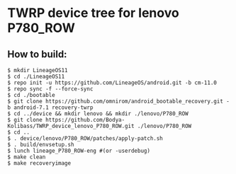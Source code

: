 # TWRP device tree for lenovo P780_ROW

How to build:
--------------------------------------------
    $ mkdir LineageOS11
    $ cd ./LineageOS11
    $ repo init -u https://github.com/LineageOS/android.git -b cm-11.0
    $ repo sync -f --force-sync
    $ cd ./bootable
    $ git clone https://github.com/omnirom/android_bootable_recovery.git -b android-7.1 recovery-twrp
    $ cd ../device && mkdir lenovo && mkdir ./lenovo/P780_ROW
    $ git clone https://github.com/Bodya-Kolibass/TWRP_device_lenovo_P780_ROW.git ./lenovo/P780_ROW
    $ cd ..
    $ . device/lenovo/P780_ROW/patches/apply-patch.sh
    $ . build/envsetup.sh
    $ lunch lineage_P780_ROW-eng #(or -userdebug)
    $ make clean
    $ make recoveryimage
    
